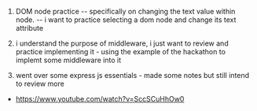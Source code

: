1. DOM node practice 
-- specifically on changing the text value within node.
-- i want to practice selecting a dom node and change its text attribute

2. i understand the purpose of middleware, i just want to review and practice implementing it - using the example of the hackathon to implemt some middleware into it

3. went over some express js essentials - made some notes but still intend to review more
- https://www.youtube.com/watch?v=SccSCuHhOw0
